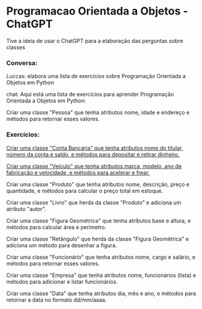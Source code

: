 # Programacao Orientada a Objetos - ChatGPT
 Tive a ideia de usar o ChatGPT para a elaboração das perguntas sobre classes

### Conversa:
Luccas: elabora uma lista de exercícios sobre Programação Orientada a Objetos em Python

chat: Aqui está uma lista de exercícios para aprender Programação Orientada a Objetos em Python:

Criar uma classe "Pessoa" que tenha atributos nome, idade e endereço e métodos para retornar esses valores.

### Exercícios:
[Criar uma classe "Conta Bancária" que tenha atributos nome do titular, número da conta e saldo, e métodos para depositar e retirar dinheiro.](exercicio_01.py)


[Criar uma classe "Veículo" que tenha atributos marca, modelo, ano de fabricação e velocidade, e métodos para acelerar e frear.](exercicio_02.py)


Criar uma classe "Produto" que tenha atributos nome, descrição, preço e quantidade, e métodos para calcular o preço total em estoque.


Criar uma classe "Livro" que herda da classe "Produto" e adiciona um atributo "autor".


Criar uma classe "Figura Geométrica" que tenha atributos base e altura, e métodos para calcular área e perímetro.


Criar uma classe "Retângulo" que herda da classe "Figura Geométrica" e adiciona um método para desenhar a figura.


Criar uma classe "Funcionário" que tenha atributos nome, cargo e salário, e métodos para retornar esses valores.


Criar uma classe "Empresa" que tenha atributos nome, funcionários (lista) e métodos para adicionar e listar funcionários.


Criar uma classe "Data" que tenha atributos dia, mês e ano, e métodos para retornar a data no formato dd/mm/aaaa.


